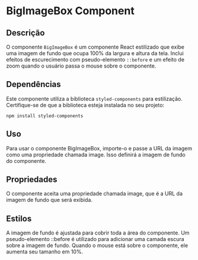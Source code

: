 # BigImageBox Component

## Descrição

O componente `BigImageBox` é um componente React estilizado que exibe uma imagem de fundo que ocupa 100% da largura e altura da tela. Inclui efeitos de escurecimento com pseudo-elemento `::before` e um efeito de zoom quando o usuário passa o mouse sobre o componente.

## Dependências

Este componente utiliza a biblioteca `styled-components` para estilização. Certifique-se de que a biblioteca esteja instalada no seu projeto:

`npm install styled-components`

## Uso
Para usar o componente BigImageBox, importe-o e passe a URL da imagem como uma propriedade chamada image. Isso definirá a imagem de fundo do componente. 

## Propriedades
O componente aceita uma propriedade chamada image, que é a URL da imagem de fundo que será exibida.

## Estilos
A imagem de fundo é ajustada para cobrir toda a área do componente.
Um pseudo-elemento ::before é utilizado para adicionar uma camada escura sobre a imagem de fundo.
Quando o mouse está sobre o componente, ele aumenta seu tamanho em 10%.
